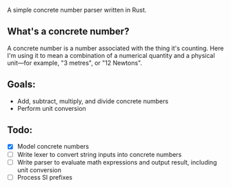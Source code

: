 A simple concrete number parser written in Rust.

## What's a concrete number?
A concrete number is a number associated with the thing it's counting. Here I'm using it to mean a combination of a numerical quantity and a physical unit—for example, "3 metres", or "12 Newtons".

## Goals:
- Add, subtract, multiply, and divide concrete numbers
- Perform unit conversion 

## Todo:

- [x] Model concrete numbers
- [ ] Write lexer to convert string inputs into concrete numbers
- [ ] Write parser to evaluate math expressions and output result, including unit conversion
- [ ] Process SI prefixes